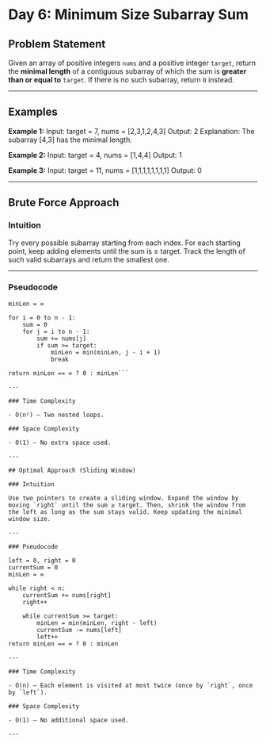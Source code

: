 # Day 6: Minimum Size Subarray Sum

## Problem Statement

Given an array of positive integers `nums` and a positive integer `target`, return the **minimal length** of a contiguous subarray of which the sum is **greater than or equal to** `target`. If there is no such subarray, return `0` instead.

---

## Examples

**Example 1:**
Input: target = 7, nums = [2,3,1,2,4,3]
Output: 2
Explanation: The subarray [4,3] has the minimal length.


**Example 2:**
Input: target = 4, nums = [1,4,4]
Output: 1


**Example 3:**
Input: target = 11, nums = [1,1,1,1,1,1,1,1]
Output: 0

---

## Brute Force Approach

### Intuition

Try every possible subarray starting from each index. For each starting point, keep adding elements until the sum is ≥ target. Track the length of such valid subarrays and return the smallest one.

---

### Pseudocode
```
minLen = ∞

for i = 0 to n - 1:
    sum = 0
    for j = i to n - 1:
        sum += nums[j]
        if sum >= target:
            minLen = min(minLen, j - i + 1)
            break

return minLen == ∞ ? 0 : minLen```

---

### Time Complexity

- O(n²) – Two nested loops.

### Space Complexity

- O(1) – No extra space used.

---

## Optimal Approach (Sliding Window)

### Intuition

Use two pointers to create a sliding window. Expand the window by moving `right` until the sum ≥ target. Then, shrink the window from the left as long as the sum stays valid. Keep updating the minimal window size.

---

### Pseudocode

left = 0, right = 0
currentSum = 0
minLen = ∞

while right < n:
    currentSum += nums[right]
    right++

    while currentSum >= target:
        minLen = min(minLen, right - left)
        currentSum -= nums[left]
        left++
return minLen == ∞ ? 0 : minLen

---

### Time Complexity

- O(n) – Each element is visited at most twice (once by `right`, once by `left`).

### Space Complexity

- O(1) – No additional space used.

---



